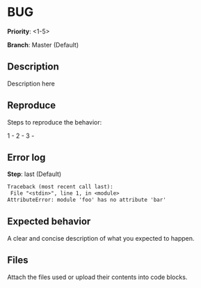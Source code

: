 # BUG

**Priority**: <1-5>

**Branch**: Master (Default)

## Description

Description here

## Reproduce

Steps to reproduce the behavior:

1 - 
2 - 
3 - 

## Error log

**Step**: last (Default)

```txt
Traceback (most recent call last):
 File "<stdin>", line 1, in <module>
AttributeError: module 'foo' has no attribute 'bar'
```

## Expected behavior

A clear and concise description of what you expected to happen.

## Files

Attach the files used or upload their contents into code blocks. 
